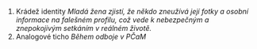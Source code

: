 1. Krádež identity
		<i>Mladá žena zjistí, že někdo zneužívá její fotky a osobní informace na falešném profilu, což vede k nebezpečným a znepokojivým setkáním v reálném životě.</i>
2. Analogové ticho
<i>Během odboje v PČaM</i>